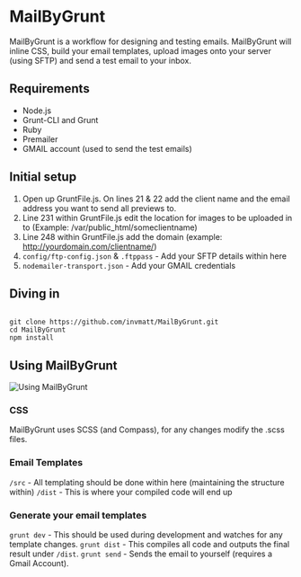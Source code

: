 MailByGrunt
===========

MailByGrunt is a workflow for designing and testing emails. MailByGrunt will inline CSS, build your email templates, upload images onto your server (using SFTP) and send a test email to your inbox.

## Requirements

* Node.js
* Grunt-CLI and Grunt
* Ruby
* Premailer
* GMAIL account (used to send the test emails)

## Initial setup

1. Open up GruntFile.js. On lines 21 & 22 add the client name and the email address you want to send all previews to.
2. Line 231 within GruntFile.js edit the location for images to be uploaded in to (Example: /var/public_html/someclientname)
3. Line 248 within GruntFile.js add the domain (example: http://yourdomain.com/clientname/)
4. <code>config/ftp-config.json</code> & <code>.ftppass</code> - Add your SFTP details within here
5. <code>nodemailer-transport.json</code> - Add your GMAIL credentials

## Diving in

<code>
git clone https://github.com/invmatt/MailByGrunt.git
cd MailByGrunt
npm install
</code>

## Using MailByGrunt

<img src="http://i.imgur.com/uXS68Hl.png" alt="Using MailByGrunt" />

### CSS

MailByGrunt uses SCSS (and Compass), for any changes modify the .scss files.

### Email Templates

<code>/src</code> - All templating should be done within here (maintaining the structure within)
<code>/dist</code> - This is where your compiled code will end up

### Generate your email templates

<code>grunt dev</code> - This should be used during development and watches for any template changes.
<code>grunt dist</code> - This compiles all code and outputs the final result under <code>/dist</code>.
<code>grunt send</code> - Sends the email to yourself (requires a Gmail Account).